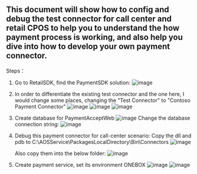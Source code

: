 ## This document will show how to config and debug the test connector for call center and retail CPOS to help you to understand the how payment process is working, and also help you dive into how to develop your own payment connector.

Steps：
1. Go to RetailSDK, find the PaymentSDK solution:
   ![image](https://user-images.githubusercontent.com/14832260/207480907-64aff128-b7dd-4bfe-a842-b5150fbcec78.png)
2. In order to differentiate the existing test connector and the one here,  I would change some places, changing the "Test Connector" to "Contoso Payment Connector"
   ![image](https://user-images.githubusercontent.com/14832260/207481178-8b2027bd-9850-4fc5-b013-d070a554189f.png)
   ![image](https://user-images.githubusercontent.com/14832260/207481283-0606e33d-09b8-4a0c-92bb-e1e16a37d98c.png)
   ![image](https://user-images.githubusercontent.com/14832260/207481673-68bdea46-561d-4d6e-aaf0-7ae16900341e.png)  
3. Create database for PaymentAcceptWeb
   ![image](https://user-images.githubusercontent.com/14832260/207484524-106049af-c739-424c-afd8-19926a1d3487.png)
    Change the database connection string:
    ![image](https://user-images.githubusercontent.com/14832260/207483006-a5356ae3-f6f0-4401-9f9e-d0dd86b614c4.png)

4. Debug this payment connector for call-center scenario:
   Copy the dll and pdb to C:\AOSService\PackagesLocalDirectory\Bin\Connectors 
   ![image](https://user-images.githubusercontent.com/14832260/207484722-30858c7c-189e-4d5a-8181-1e9d060f438d.png)
   
   Also copy them into the below folder:
   ![image](https://user-images.githubusercontent.com/14832260/207484690-57a2db62-a3d1-457d-8b63-12e93a67e6be.png)
   
 5. Create payment service, set its environment ONEBOX
    ![image](https://user-images.githubusercontent.com/14832260/207485289-84eea51b-0b9b-4bae-891b-6de845cd43cd.png)
    ![image](https://user-images.githubusercontent.com/14832260/207485541-42e5be6a-e91e-492f-b778-b145c318e136.png)
 


